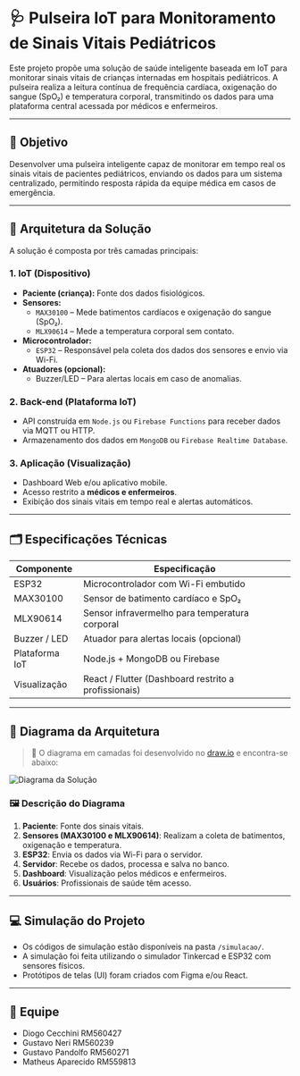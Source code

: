# 🩺 Pulseira IoT para Monitoramento de Sinais Vitais Pediátricos

Este projeto propõe uma solução de saúde inteligente baseada em IoT para monitorar sinais vitais de crianças internadas em hospitais pediátricos. A pulseira realiza a leitura contínua de frequência cardíaca, oxigenação do sangue (SpO₂) e temperatura corporal, transmitindo os dados para uma plataforma central acessada por médicos e enfermeiros.

---

## 🎯 Objetivo

Desenvolver uma pulseira inteligente capaz de monitorar em tempo real os sinais vitais de pacientes pediátricos, enviando os dados para um sistema centralizado, permitindo resposta rápida da equipe médica em casos de emergência.

---

## 🧱 Arquitetura da Solução

A solução é composta por três camadas principais:

### 1. **IoT (Dispositivo)**
- **Paciente (criança):** Fonte dos dados fisiológicos.
- **Sensores:**
  - `MAX30100` – Mede batimentos cardíacos e oxigenação do sangue (SpO₂).
  - `MLX90614` – Mede a temperatura corporal sem contato.
- **Microcontrolador:**
  - `ESP32` – Responsável pela coleta dos dados dos sensores e envio via Wi-Fi.
- **Atuadores (opcional):**
  - Buzzer/LED – Para alertas locais em caso de anomalias.

### 2. **Back-end (Plataforma IoT)**
- API construída em `Node.js` ou `Firebase Functions` para receber dados via MQTT ou HTTP.
- Armazenamento dos dados em `MongoDB` ou `Firebase Realtime Database`.

### 3. **Aplicação (Visualização)**
- Dashboard Web e/ou aplicativo mobile.
- Acesso restrito a **médicos e enfermeiros**.
- Exibição dos sinais vitais em tempo real e alertas automáticos.

---

## 🗂 Especificações Técnicas

| Componente        | Especificação                                       |
|-------------------|----------------------------------------------------|
| ESP32             | Microcontrolador com Wi-Fi embutido                |
| MAX30100          | Sensor de batimento cardíaco e SpO₂                |
| MLX90614          | Sensor infravermelho para temperatura corporal     |
| Buzzer / LED      | Atuador para alertas locais (opcional)             |
| Plataforma IoT    | Node.js + MongoDB ou Firebase                      |
| Visualização      | React / Flutter (Dashboard restrito a profissionais) |

---

## 🧠 Diagrama da Arquitetura

> 🔗 O diagrama em camadas foi desenvolvido no [draw.io](https://app.diagrams.net/) e encontra-se abaixo:

![Diagrama da Solução](CAMINHO/DIAGRAMA.png)

### 🖼 Descrição do Diagrama

1. **Paciente**: Fonte dos sinais vitais.
2. **Sensores (MAX30100 e MLX90614)**: Realizam a coleta de batimentos, oxigenação e temperatura.
3. **ESP32**: Envia os dados via Wi-Fi para o servidor.
4. **Servidor**: Recebe os dados, processa e salva no banco.
5. **Dashboard**: Visualização pelos médicos e enfermeiros.
6. **Usuários**: Profissionais de saúde têm acesso.

---

## 💻 Simulação do Projeto

- Os códigos de simulação estão disponíveis na pasta `/simulacao/`.
- A simulação foi feita utilizando o simulador Tinkercad e ESP32 com sensores físicos.
- Protótipos de telas (UI) foram criados com Figma e/ou React.

---

## 👥 Equipe

- Diogo Cecchini      RM560427
- Gustavo Neri        RM560239
- Gustavo Pandolfo    RM560271
- Matheus Aparecido   RM559813


